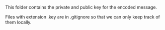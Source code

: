This folder contains the private and public key for the encoded message.

Files with extension .key are in .gitignore so that we can only keep track of them locally.
